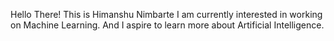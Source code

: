 Hello There!
This is Himanshu Nimbarte
I am currently interested in working on Machine Learning.
And I aspire to learn more about Artificial Intelligence.
